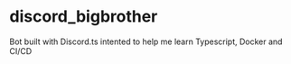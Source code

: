# discord_bigbrother

Bot built with Discord.ts intented to help me learn Typescript, Docker and CI/CD

